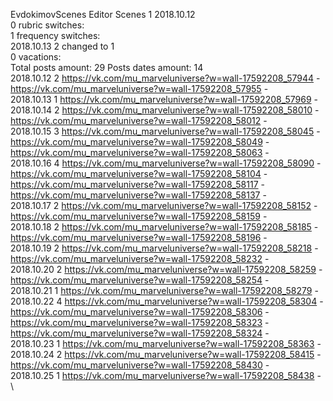 EvdokimovScenes	Editor Scenes 1 2018.10.12\
0 rubric switches:\
1 frequency switches:\
2018.10.13 2 changed to 1 \
0 vacations:\
Total posts amount: 29	Posts dates amount: 14\
2018.10.12 2 https://vk.com/mu_marveluniverse?w=wall-17592208_57944 -	https://vk.com/mu_marveluniverse?w=wall-17592208_57955 -	\
2018.10.13 1 https://vk.com/mu_marveluniverse?w=wall-17592208_57969 -	\
2018.10.14 2 https://vk.com/mu_marveluniverse?w=wall-17592208_58010 -	https://vk.com/mu_marveluniverse?w=wall-17592208_58012 -	\
2018.10.15 3 https://vk.com/mu_marveluniverse?w=wall-17592208_58045 -	https://vk.com/mu_marveluniverse?w=wall-17592208_58049 -	https://vk.com/mu_marveluniverse?w=wall-17592208_58063 -	\
2018.10.16 4 https://vk.com/mu_marveluniverse?w=wall-17592208_58090 -	https://vk.com/mu_marveluniverse?w=wall-17592208_58104 -	https://vk.com/mu_marveluniverse?w=wall-17592208_58117 -	https://vk.com/mu_marveluniverse?w=wall-17592208_58137 -	\
2018.10.17 2 https://vk.com/mu_marveluniverse?w=wall-17592208_58152 -	https://vk.com/mu_marveluniverse?w=wall-17592208_58159 -	\
2018.10.18 2 https://vk.com/mu_marveluniverse?w=wall-17592208_58185 -	https://vk.com/mu_marveluniverse?w=wall-17592208_58196 -	\
2018.10.19 2 https://vk.com/mu_marveluniverse?w=wall-17592208_58218 -	https://vk.com/mu_marveluniverse?w=wall-17592208_58232 -	\
2018.10.20 2 https://vk.com/mu_marveluniverse?w=wall-17592208_58259 -	https://vk.com/mu_marveluniverse?w=wall-17592208_58254 -	\
2018.10.21 1 https://vk.com/mu_marveluniverse?w=wall-17592208_58279 -	\
2018.10.22 4 https://vk.com/mu_marveluniverse?w=wall-17592208_58304 -	https://vk.com/mu_marveluniverse?w=wall-17592208_58306 -	https://vk.com/mu_marveluniverse?w=wall-17592208_58323 -	https://vk.com/mu_marveluniverse?w=wall-17592208_58324 -	\
2018.10.23 1 https://vk.com/mu_marveluniverse?w=wall-17592208_58363 -	\
2018.10.24 2 https://vk.com/mu_marveluniverse?w=wall-17592208_58415 -	https://vk.com/mu_marveluniverse?w=wall-17592208_58430 -	\
2018.10.25 1 https://vk.com/mu_marveluniverse?w=wall-17592208_58438 -	\
